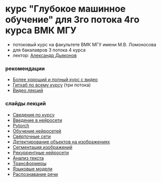 # курс "Глубокое машинное обучение" для 3го потока 4го курса ВМК МГУ

* потоковый курс на факультете ВМК МГУ имени М.В. Ломоносова 
* для бакалавров 3 потока 4 курса
* лектор: [Александр Дьяконов](https://dyakonov.org/ag/)

### рекомендации

* [Более хороший и полный курс с видео](https://github.com/Dyakonov/DL)
* [Гитхаб по всему курсу](https://github.com/MSU-ML-COURSE/DL-COURSE-22) (три потока)
* [Видео лекций](https://www.youtube.com/watch?v=KliGDqLIz1A&list=PLhe7c-LCgl4KOFXmNgNsXM5mhYdLq_hxn)

### слайды лекций

* [Сведения по курсу](DL_intro.pdf)
* [Введение в нейросети](MSUDL_lec1.pdf)
* [Pytorch](MSUDL_lec2_pytorch_02.pdf)
* [Обучение нейросетей](MSUDL_lec3_learning.pdf)
* [Свёрточные сети](MSUDL_lec4_cnn.pdf)
* [Детектирование объектов на изображениях](MSUDL_lec5_objdetect.pdf)
* [Сегментация изображений](MSUDL_lec6_segmentation.pdf)
* [Рекуррентные нейросети](MSUDL_lec7_rnn.pdf)
* [Анализ текста](MSUDL_lec8_texts.pdf)
* [Трансформеры](MSUDL_lec9_transformers.pdf)
* [Языковые модели](MSUDL_lec10_LM.pdf)
* [Распознавание речи](MSUDL_lec11_ASR.pdf)
